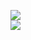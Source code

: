 [![](https://img.shields.io/badge/Made%20With-Github%20Spray-lightgrey.svg?style=for-the-badge&logo=github)](https://github.com/Annihil/github-spray#11642)  
[![](https://i.imgur.com/2DrTn0Z.gif)](https://github.com/Annihil/github-spray)